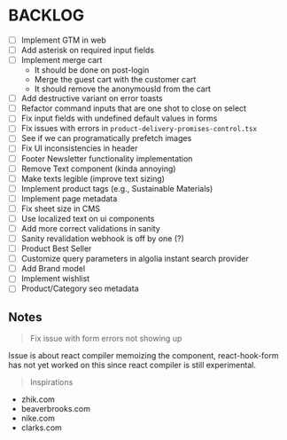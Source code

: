 # BACKLOG

- [ ] Implement GTM in web
- [ ] Add asterisk on required input fields
- [ ] Implement merge cart
  - It should be done on post-login
  - Merge the guest cart with the customer cart
  - It should remove the anonymousId from the cart
- [ ] Add destructive variant on error toasts
- [ ] Refactor command inputs that are one shot to close on select
- [ ] Fix input fields with undefined default values in forms
- [ ] Fix issues with errors in `product-delivery-promises-control.tsx`
- [ ] See if we can programatically prefetch images
- [ ] Fix UI inconsistencies in header
- [ ] Footer Newsletter functionality implementation
- [ ] Remove Text component (kinda annoying)
- [ ] Make texts legible (improve text sizing)
- [ ] Implement product tags (e.g., Sustainable Materials)
- [ ] Implement page metadata
- [ ] Fix sheet size in CMS
- [ ] Use localized text on ui components
- [ ] Add more correct validations in sanity
- [ ] Sanity revalidation webhook is off by one (?)
- [ ] Product Best Seller
- [ ] Customize query parameters in algolia instant search provider
- [ ] Add Brand model
- [ ] Implement wishlist
- [ ] Product/Category seo metadata

## Notes

> Fix issue with form errors not showing up

Issue is about react compiler memoizing the component,
react-hook-form has not yet worked on this since react compiler is still
experimental.

> Inspirations

- zhik.com
- beaverbrooks.com
- nike.com
- clarks.com

